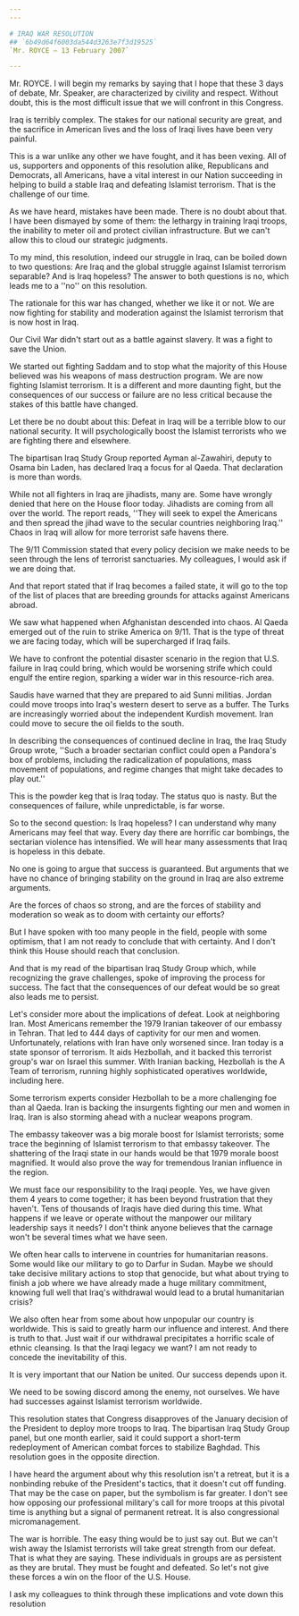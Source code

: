 ```yaml
---
---

# IRAQ WAR RESOLUTION
## `6b49d64f6003da544d3263e7f3d19525`
`Mr. ROYCE — 13 February 2007`

---
```



Mr. ROYCE. I will begin my remarks by saying that I hope that these 3 
days of debate, Mr. Speaker, are characterized by civility and respect. 
Without doubt, this is the most difficult issue that we will confront 
in this Congress.

Iraq is terribly complex. The stakes for our national security are 
great, and the sacrifice in American lives and the loss of Iraqi lives 
have been very painful.

This is a war unlike any other we have fought, and it has been 
vexing. All of us, supporters and opponents of this resolution alike, 
Republicans and Democrats, all Americans, have a vital interest in our 
Nation succeeding in helping to build a stable Iraq and defeating 
Islamist terrorism. That is the challenge of our time.

As we have heard, mistakes have been made. There is no doubt about 
that. I have been dismayed by some of them: the lethargy in training 
Iraqi troops, the inability to meter oil and protect civilian 
infrastructure. But we can't allow this to cloud our strategic 
judgments.

To my mind, this resolution, indeed our struggle in Iraq, can be 
boiled down to two questions: Are Iraq and the global struggle against 
Islamist terrorism separable? And is Iraq hopeless? The answer to both 
questions is no, which leads me to a ''no'' on this resolution.

The rationale for this war has changed, whether we like it or not. We 
are now fighting for stability and moderation against the Islamist 
terrorism that is now host in Iraq.

Our Civil War didn't start out as a battle against slavery. It was a 
fight to save the Union.

We started out fighting Saddam and to stop what the majority of this 
House believed was his weapons of mass destruction program. We are now 
fighting Islamist terrorism. It is a different and more daunting fight, 
but the consequences of our success or failure are no less critical 
because the stakes of this battle have changed.

Let there be no doubt about this: Defeat in Iraq will be a terrible 
blow to our national security. It will psychologically boost the 
Islamist terrorists who we are fighting there and elsewhere.

The bipartisan Iraq Study Group reported Ayman al-Zawahiri, deputy to 
Osama bin Laden, has declared Iraq a focus for al Qaeda. That 
declaration is more than words.

While not all fighters in Iraq are jihadists, many are. Some have 
wrongly denied that here on the House floor today. Jihadists are coming 
from all over the world. The report reads, ''They will seek to expel 
the Americans and then spread the jihad wave to the secular countries 
neighboring Iraq.'' Chaos in Iraq will allow for more terrorist safe 
havens there.

The 9/11 Commission stated that every policy decision we make needs 
to be seen through the lens of terrorist sanctuaries. My colleagues, I 
would ask if we are doing that.

And that report stated that if Iraq becomes a failed state, it will 
go to the top of the list of places that are breeding grounds for 
attacks against Americans abroad.

We saw what happened when Afghanistan descended into chaos. Al Qaeda 
emerged out of the ruin to strike America on 9/11. That is the type of 
threat we are facing today, which will be supercharged if Iraq fails.

We have to confront the potential disaster scenario in the region 
that U.S. failure in Iraq could bring, which would be worsening strife 
which could engulf the entire region, sparking a wider war in this 
resource-rich area.

Saudis have warned that they are prepared to aid Sunni militias. 
Jordan could move troops into Iraq's western desert to serve as a 
buffer. The Turks are increasingly worried about the independent 
Kurdish movement. Iran could move to secure the oil fields to the 
south.

In describing the consequences of continued decline in Iraq, the Iraq 
Study Group wrote, ''Such a broader sectarian conflict could open a 
Pandora's box of problems, including the radicalization of populations, 
mass movement of populations, and regime changes that might take 
decades to play out.''

This is the powder keg that is Iraq today. The status quo is nasty. 
But the consequences of failure, while unpredictable, is far worse.

So to the second question: Is Iraq hopeless? I can understand why 
many Americans may feel that way. Every day there are horrific car 
bombings, the sectarian violence has intensified. We will hear many 
assessments that Iraq is hopeless in this debate.

No one is going to argue that success is guaranteed. But arguments 
that we have no chance of bringing stability on the ground in Iraq are 
also extreme arguments.

Are the forces of chaos so strong, and are the forces of stability 
and moderation so weak as to doom with certainty our efforts?

But I have spoken with too many people in the field, people with some 
optimism, that I am not ready to conclude that with certainty. And I 
don't think this House should reach that conclusion.



And that is my read of the bipartisan Iraq Study Group which, while 
recognizing the grave challenges, spoke of improving the process for 
success. The fact that the consequences of our defeat would be so great 
also leads me to persist.

Let's consider more about the implications of defeat. Look at 
neighboring Iran. Most Americans remember the 1979 Iranian takeover of 
our embassy in Tehran. That led to 444 days of captivity for our men 
and women. Unfortunately, relations with Iran have only worsened since. 
Iran today is a state sponsor of terrorism. It aids Hezbollah, and it 
backed this terrorist group's war on Israel this summer. With Iranian 
backing, Hezbollah is the A Team of terrorism, running highly 
sophisticated operatives worldwide, including here.

Some terrorism experts consider Hezbollah to be a more challenging 
foe than al Qaeda. Iran is backing the insurgents fighting our men and 
women in Iraq. Iran is also storming ahead with a nuclear weapons 
program.

The embassy takeover was a big morale boost for Islamist terrorists; 
some trace the beginning of Islamist terrorism to that embassy 
takeover. The shattering of the Iraqi state in our hands would be that 
1979 morale boost magnified. It would also prove the way for tremendous 
Iranian influence in the region.

We must face our responsibility to the Iraqi people. Yes, we have 
given them 4 years to come together; it has been beyond frustration 
that they haven't. Tens of thousands of Iraqis have died during this 
time. What happens if we leave or operate without the manpower our 
military leadership says it needs? I don't think anyone believes that 
the carnage won't be several times what we have seen.

We often hear calls to intervene in countries for humanitarian 
reasons. Some would like our military to go to Darfur in Sudan. Maybe 
we should take decisive military actions to stop that genocide, but 
what about trying to finish a job where we have already made a huge 
military commitment, knowing full well that Iraq's withdrawal would 
lead to a brutal humanitarian crisis?

We also often hear from some about how unpopular our country is 
worldwide. This is said to greatly harm our influence and interest. And 
there is truth to that. Just wait if our withdrawal precipitates a 
horrific scale of ethnic cleansing. Is that the Iraqi legacy we want? I 
am not ready to concede the inevitability of this.

It is very important that our Nation be united. Our success depends 
upon it.


We need to be sowing discord among the enemy, not ourselves. We have 
had successes against Islamist terrorism worldwide.

This resolution states that Congress disapproves of the January 
decision of the President to deploy more troops to Iraq. The bipartisan 
Iraq Study Group panel, but one month earlier, said it could support a 
short-term redeployment of American combat forces to stabilize Baghdad. 
This resolution goes in the opposite direction.

I have heard the argument about why this resolution isn't a retreat, 
but it is a nonbinding rebuke of the President's tactics, that it 
doesn't cut off funding. That may be the case on paper, but the 
symbolism is far greater. I don't see how opposing our professional 
military's call for more troops at this pivotal time is anything but a 
signal of permanent retreat. It is also congressional micromanagement.

The war is horrible. The easy thing would be to just say out. But we 
can't wish away the Islamist terrorists will take great strength from 
our defeat. That is what they are saying. These individuals in groups 
are as persistent as they are brutal. They must be fought and defeated. 
So let's not give these forces a win on the floor of the U.S. House.

I ask my colleagues to think through these implications and vote down 
this resolution